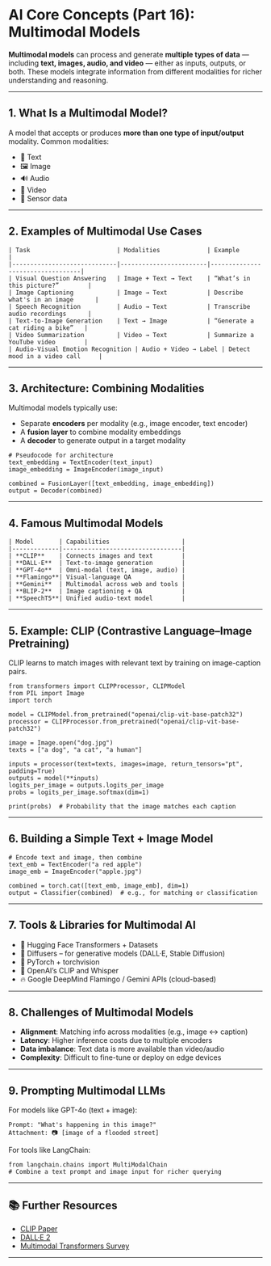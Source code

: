 # AI Core Concepts (Part 16): Multimodal Models

**Multimodal models** can process and generate **multiple types of data** — including **text, images, audio, and video** — either as inputs, outputs, or both. These models integrate information from different modalities for richer understanding and reasoning.

---

## 1. What Is a Multimodal Model?

A model that accepts or produces **more than one type of input/output** modality. Common modalities:

- 📝 Text
- 🖼️ Image
- 🔊 Audio
- 🎥 Video
- 🧠 Sensor data

---

## 2. Examples of Multimodal Use Cases
```
| Task                        | Modalities             | Example                          |
|-----------------------------|------------------------|----------------------------------|
| Visual Question Answering   | Image + Text → Text    | “What’s in this picture?”        |
| Image Captioning            | Image → Text           | Describe what's in an image      |
| Speech Recognition          | Audio → Text           | Transcribe audio recordings      |
| Text-to-Image Generation    | Text → Image           | “Generate a cat riding a bike”   |
| Video Summarization         | Video → Text           | Summarize a YouTube video        |
| Audio-Visual Emotion Recognition | Audio + Video → Label | Detect mood in a video call     |
```
---

## 3. Architecture: Combining Modalities

Multimodal models typically use:
- Separate **encoders** per modality (e.g., image encoder, text encoder)
- A **fusion layer** to combine modality embeddings
- A **decoder** to generate output in a target modality

```
# Pseudocode for architecture
text_embedding = TextEncoder(text_input)
image_embedding = ImageEncoder(image_input)

combined = FusionLayer([text_embedding, image_embedding])
output = Decoder(combined)
```

---

## 4. Famous Multimodal Models
```
| Model       | Capabilities                    |
|-------------|---------------------------------|
| **CLIP**    | Connects images and text        |
| **DALL·E**  | Text-to-image generation        |
| **GPT-4o**  | Omni-modal (text, image, audio) |
| **Flamingo**| Visual-language QA              |
| **Gemini**  | Multimodal across web and tools |
| **BLIP-2**  | Image captioning + QA           |
| **SpeechT5**| Unified audio-text model        |
```
---

## 5. Example: CLIP (Contrastive Language–Image Pretraining)

CLIP learns to match images with relevant text by training on image-caption pairs.

```
from transformers import CLIPProcessor, CLIPModel
from PIL import Image
import torch

model = CLIPModel.from_pretrained("openai/clip-vit-base-patch32")
processor = CLIPProcessor.from_pretrained("openai/clip-vit-base-patch32")

image = Image.open("dog.jpg")
texts = ["a dog", "a cat", "a human"]

inputs = processor(text=texts, images=image, return_tensors="pt", padding=True)
outputs = model(**inputs)
logits_per_image = outputs.logits_per_image
probs = logits_per_image.softmax(dim=1)

print(probs)  # Probability that the image matches each caption
```

---

## 6. Building a Simple Text + Image Model

```
# Encode text and image, then combine
text_emb = TextEncoder("a red apple")
image_emb = ImageEncoder("apple.jpg")

combined = torch.cat([text_emb, image_emb], dim=1)
output = Classifier(combined)  # e.g., for matching or classification
```

---

## 7. Tools & Libraries for Multimodal AI

- 🤗 Hugging Face Transformers + Datasets
- 🧨 Diffusers – for generative models (DALL·E, Stable Diffusion)
- 🐍 PyTorch + torchvision
- 🧠 OpenAI’s CLIP and Whisper
- 🔥 Google DeepMind Flamingo / Gemini APIs (cloud-based)

---

## 8. Challenges of Multimodal Models

- **Alignment**: Matching info across modalities (e.g., image ↔ caption)
- **Latency**: Higher inference costs due to multiple encoders
- **Data imbalance**: Text data is more available than video/audio
- **Complexity**: Difficult to fine-tune or deploy on edge devices

---

## 9. Prompting Multimodal LLMs

For models like GPT-4o (text + image):

```
Prompt: "What's happening in this image?"
Attachment: 📷 [image of a flooded street]
```

For tools like LangChain:

```
from langchain.chains import MultiModalChain
# Combine a text prompt and image input for richer querying
```

---

## 📚 Further Resources

- [CLIP Paper](https://arxiv.org/abs/2103.00020)
- [DALL·E 2](https://openai.com/dall-e-2)
- [Multimodal Transformers Survey](https://arxiv.org/abs/2301.04847)

---
